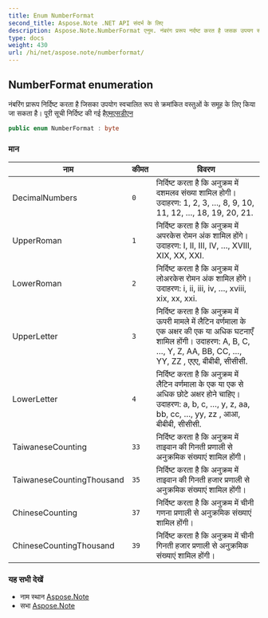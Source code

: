 ```yaml
---
title: Enum NumberFormat
second_title: Aspose.Note .NET API संदर्भ के लिए
description: Aspose.Note.NumberFormat एनुम. नंबरंग प्ररूप नर्दष्ट करत है जसक उपयग स्वचलत रूप से क्रमंकत वस्तुओं के समूह के लए कय ज सकत है पूर सूच नर्दष्ट क गई हैएमएसडएन
type: docs
weight: 430
url: /hi/net/aspose.note/numberformat/
---
```

## NumberFormat enumeration

नंबरिंग प्रारूप निर्दिष्ट करता है जिसका उपयोग स्वचालित रूप से क्रमांकित वस्तुओं के समूह के लिए किया जा सकता है। पूरी सूची निर्दिष्ट की गई है[एमएसडीएन](https://msdn.microsoft.com/en-us/library/dd923798(v=office.12).aspx)

```csharp
public enum NumberFormat : byte
```

### मान

| नाम | कीमत | विवरण |
| --- | --- | --- |
| DecimalNumbers | `0` | निर्दिष्ट करता है कि अनुक्रम में दशमलव संख्या शामिल होगी। उदाहरण: 1, 2, 3, …, 8, 9, 10, 11, 12, …, 18, 19, 20, 21. |
| UpperRoman | `1` | निर्दिष्ट करता है कि अनुक्रम में अपरकेस रोमन अंक शामिल होंगे। उदाहरण: I, II, III, IV, …, XVIII, XIX, XX, XXI. |
| LowerRoman | `2` | निर्दिष्ट करता है कि अनुक्रम में लोअरकेस रोमन अंक शामिल होंगे। उदाहरण: i, ii, iii, iv, …, xviii, xix, xx, xxi. |
| UpperLetter | `3` | निर्दिष्ट करता है कि अनुक्रम में ऊपरी मामले में लैटिन वर्णमाला के एक अक्षर की एक या अधिक घटनाएँ शामिल होंगी। उदाहरण: A, B, C, …, Y, Z, AA, BB, CC, …, YY, ZZ , एएए, बीबीबी, सीसीसी. |
| LowerLetter | `4` | निर्दिष्ट करता है कि अनुक्रम में लैटिन वर्णमाला के एक या एक से अधिक छोटे अक्षर होने चाहिए। उदाहरण: a, b, c, …, y, z, aa, bb, cc, …, yy, zz , आआ, बीबीबी, सीसीसी. |
| TaiwaneseCounting | `33` | निर्दिष्ट करता है कि अनुक्रम में ताइवान की गिनती प्रणाली से अनुक्रमिक संख्याएं शामिल होंगी। |
| TaiwaneseCountingThousand | `35` | निर्दिष्ट करता है कि अनुक्रम में ताइवान की गिनती हजार प्रणाली से अनुक्रमिक संख्याएं शामिल होंगी। |
| ChineseCounting | `37` | निर्दिष्ट करता है कि अनुक्रम में चीनी गणना प्रणाली से अनुक्रमिक संख्याएं शामिल होंगी। |
| ChineseCountingThousand | `39` | निर्दिष्ट करता है कि अनुक्रम में चीनी गिनती हजार प्रणाली से अनुक्रमिक संख्याएं शामिल होंगी। |

### यह सभी देखें

* नाम स्थान [Aspose.Note](../../aspose.note/)
* सभा [Aspose.Note](../../)


